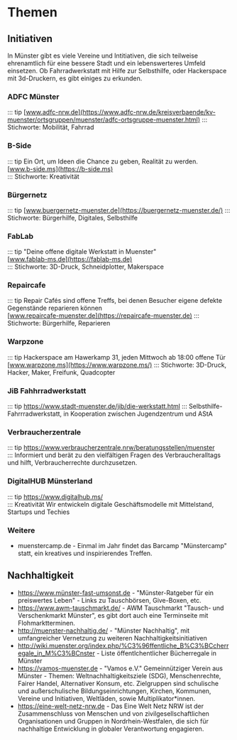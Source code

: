 

# Themen 

## Initiativen

In Münster gibt es viele Vereine und Intitiativen, die sich teilweise ehrenamtlich für eine bessere Stadt und ein lebenswerteres Umfeld einsetzen. Ob Fahrradwerkstatt mit Hilfe zur Selbsthilfe, oder Hackerspace mit 3d-Druckern, es gibt einiges zu erkunden.  

### ADFC Münster
::: tip
[www.adfc-nrw.de](https://www.adfc-nrw.de/kreisverbaende/kv-muenster/ortsgruppen/muenster/adfc-ortsgruppe-muenster.html)
:::
Stichworte: Mobilität, Fahrrad

### B-Side	
::: tip
Ein Ort, um Ideen die Chance zu geben, Realität zu werden.\
[www.b-side.ms](https://b-side.ms)	
:::
Stichworte: Kreativität

### Bürgernetz	
::: tip
[www.buergernetz-muenster.de](https://buergernetz-muenster.de/)
:::
Stichworte: Bürgerhilfe, Digitales, Selbsthilfe	

### FabLab	
::: tip
"Deine offene digitale Werkstatt in Muenster"\
[www.fablab-ms.de](https://fablab-ms.de)		
::: 
Stichworte: 3D-Druck, Schneidplotter, Makerspace

### Repaircafe
::: tip
Repair Cafés sind offene Treffs, bei denen Besucher eigene defekte Gegenstände reparieren können\
[www.repaircafe-muenster.de](https://repaircafe-muenster.de)
::: 
Stichworte: Bürgerhilfe, Reparieren

### Warpzone			
::: tip
Hackerspace am Hawerkamp 31, jeden Mittwoch ab 18:00 offene Tür\
[www.warpzone.ms](https://www.warpzone.ms/)
:::
Stichworte: 3D-Druck, Hacker, Maker, Freifunk, Quadcopter

### JiB Fahhrradwerkstatt	
::: tip
https://www.stadt-muenster.de/jib/die-werkstatt.html
:::	
Selbsthilfe-Fahrrradwerkstatt, in Kooperation zwischen Jugendzentrum und AStA

### Verbraucherzentrale	
::: tip
https://www.verbraucherzentrale.nrw/beratungsstellen/muenster		
:::
Informiert und berät zu den vielfältigen Fragen des Verbraucheralltags und hilft, Verbraucherrechte durchzusetzen.

### DigitalHUB Münsterland
::: tip
https://www.digitalhub.ms/		
:::
Kreativität	Wir entwickeln digitale Geschäftsmodelle mit Mittelstand, Startups und Techies


### Weitere
 
 * muenstercamp.de - Einmal im Jahr findet das Barcamp "Münstercamp" statt, ein kreatives und inspirierendes Treffen.


## Nachhaltigkeit

 * https://www.münster-fast-umsonst.de - "Münster-Ratgeber für ein preiswertes Leben" - Links zu Tauschbörsen, Give-Boxen, etc.
 * https://www.awm-tauschmarkt.de/ - AWM Tauschmarkt "Tausch- und Verschenkmarkt Münster", es gibt dort auch eine Terminseite mit Flohmarktterminen.
 * http://muenster-nachhaltig.de/ - "Münster Nachhaltig", mit umfangreicher Vernetzung zu weiteren Nachhaltigkeitsinitiativen
 * http://wiki.muenster.org/index.php/%C3%96ffentliche_B%C3%BCcherregale_in_M%C3%BCnster - Liste öffentlchentlicher Bücherregale in Münster
 * https://vamos-muenster.de - "Vamos e.V." Gemeinnütziger Verein aus Münster - Themen: Weltnachhaltigkeitsziele (SDG), Menschenrechte, Fairer Handel, Alternativer Konsum, etc. Zielgruppen sind schulische und außerschulische Bildungseinrichtungen, Kirchen, Kommunen, Vereine und Initiativen, Weltläden, sowie Multiplikator*innen.
 * https://eine-welt-netz-nrw.de - Das Eine Welt Netz NRW ist der Zusammenschluss von Menschen und von zivilgesellschaftlichen Organisationen und Gruppen in Nordrhein-Westfalen, die sich für nachhaltige Entwicklung in globaler Verantwortung engagieren. 

